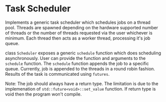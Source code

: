 # Task Scheduler

Implements a generic task scheduler which schedules jobs on a thread pool.
Threads are spawned depending on the hardware supported number of threads or
the number of threads requested via the user whichever is minimum. Each thread
then acts as a worker thread, processing it's job queue.

class `Scheduler` exposes a generic `schedule` function which does scheduling
asynchronously. User can provide the function and arguments to the `schedule`
function. The `schedule` function appends the job to a specific queue.
Currently, job is appended to the threads in a round robin fashion. Results of
the task is communicated using `futures`.

Note: The job should always have a return type. The limitation is due to the
implemenation of `std::future<void>::set_value` function. If return type is void
then the program won't compile.
